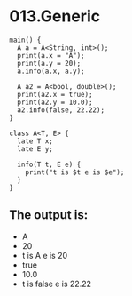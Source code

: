 # 013.Generic

```
main() {
  A a = A<String, int>();
  print(a.x = "A");
  print(a.y = 20);
  a.info(a.x, a.y);

  A a2 = A<bool, double>();
  print(a2.x = true);
  print(a2.y = 10.0);
  a2.info(false, 22.22);
}

class A<T, E> {
  late T x;
  late E y;

  info(T t, E e) {
    print("t is $t e is $e");
  }
}

```

## The output is:

* A
* 20
* t is A e is 20
* true
* 10.0
* t is false e is 22.22

